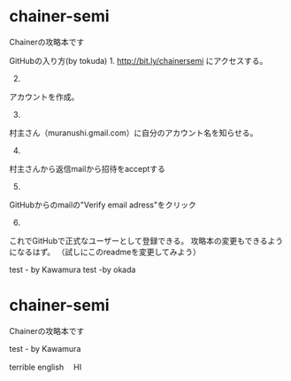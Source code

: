 # chainer-semi
Chainerの攻略本です

GitHubの入り方(by tokuda)
1.
http://bit.ly/chainersemi
にアクセスする。

2.
アカウントを作成。

3.
村主さん（muranushi.gmail.com）に自分のアカウント名を知らせる。

4.
村主さんから返信mailから招待をacceptする

5.
GitHubからのmailの"Verify email adress"をクリック

6.
これでGitHubで正式なユーザーとして登録できる。
攻略本の変更もできるようになるはず。
（試しにこのreadmeを変更してみよう）

test - by Kawamura
test -by okada
# chainer-semi
Chainerの攻略本です

test - by Kawamura

terrible english
　HI
